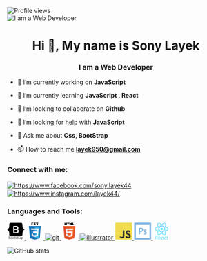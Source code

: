 ![Profile views](https://gpvc.arturio.dev/layek44)  
![I am a Web Developer](https://scontent.frjh1-1.fna.fbcdn.net/v/t39.30808-6/305616503_456413756528806_7508548072844471987_n.jpg?stp=cp6_dst-jpg&_nc_cat=111&ccb=1-7&_nc_sid=8bfeb9&_nc_eui2=AeHpWqbB-cffLcoQiW-epT6N8tpxzsUC9PPy2nHOxQL080VbYp0pRkcgxkF3tIewExRn705x1yzTKzUbxOpelLSP&_nc_ohc=11uF3O11tPwAX-MwrMU&_nc_ht=scontent.frjh1-1.fna&oh=00_AfAVnuS6B-Lk2rRB_WvNxxYu7y8K_MqKxnFPdNa28DoW6w&oe=63DEDE08)




<h1 align="center">Hi 👋, My name is Sony Layek</h1>
<h3 align="center">I am a Web Developer</h3>

- 🔭 I’m currently working on **JavaScript**

- 🌱 I’m currently learning **JavaScript , React**

- 👯 I’m looking to collaborate on **Github**

- 🤝 I’m looking for help with **JavaScript**

- 💬 Ask me about **Css, BootStrap**

- 📫 How to reach me **layek950@gmail.com**

<h3 align="left">Connect with me:</h3>
<p align="left">
<a href="https://fb.com/https://www.facebook.com/sony.layek44" target="blank"><img align="center" src="https://raw.githubusercontent.com/rahuldkjain/github-profile-readme-generator/master/src/images/icons/Social/facebook.svg" alt="https://www.facebook.com/sony.layek44" height="30" width="40" /></a>
<a href="https://instagram.com/https://www.instagram.com/layek44/" target="blank"><img align="center" src="https://raw.githubusercontent.com/rahuldkjain/github-profile-readme-generator/master/src/images/icons/Social/instagram.svg" alt="https://www.instagram.com/layek44/" height="30" width="40" /></a>
</p>

<h3 align="left">Languages and Tools:</h3>
<p align="left"> <a href="https://getbootstrap.com" target="_blank" rel="noreferrer"> <img src="https://raw.githubusercontent.com/devicons/devicon/master/icons/bootstrap/bootstrap-plain-wordmark.svg" alt="bootstrap" width="40" height="40"/> </a> <a href="https://www.w3schools.com/css/" target="_blank" rel="noreferrer"> <img src="https://raw.githubusercontent.com/devicons/devicon/master/icons/css3/css3-original-wordmark.svg" alt="css3" width="40" height="40"/> </a> <a href="https://git-scm.com/" target="_blank" rel="noreferrer"> <img src="https://www.vectorlogo.zone/logos/git-scm/git-scm-icon.svg" alt="git" width="40" height="40"/> </a> <a href="https://www.w3.org/html/" target="_blank" rel="noreferrer"> <img src="https://raw.githubusercontent.com/devicons/devicon/master/icons/html5/html5-original-wordmark.svg" alt="html5" width="40" height="40"/> </a> <a href="https://www.adobe.com/in/products/illustrator.html" target="_blank" rel="noreferrer"> <img src="https://www.vectorlogo.zone/logos/adobe_illustrator/adobe_illustrator-icon.svg" alt="illustrator" width="40" height="40"/> </a> <a href="https://developer.mozilla.org/en-US/docs/Web/JavaScript" target="_blank" rel="noreferrer"> <img src="https://raw.githubusercontent.com/devicons/devicon/master/icons/javascript/javascript-original.svg" alt="javascript" width="40" height="40"/> </a> <a href="https://www.photoshop.com/en" target="_blank" rel="noreferrer"> <img src="https://raw.githubusercontent.com/devicons/devicon/master/icons/photoshop/photoshop-line.svg" alt="photoshop" width="40" height="40"/> </a> <a href="https://reactjs.org/" target="_blank" rel="noreferrer"> <img src="https://raw.githubusercontent.com/devicons/devicon/master/icons/react/react-original-wordmark.svg" alt="react" width="40" height="40"/> </a> </p>
 

![GitHub stats](https://github-readme-stats.vercel.app/api?username=layek44&show_icons=true)  
